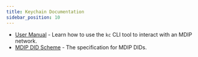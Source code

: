 ```yaml
---
title: Keychain Documentation
sidebar_position: 10
---
```


- [User Manual](/docs/) - Learn how to use the `kc` CLI tool to interact with an MDIP network.
- [MDIP DID Scheme](/docs/mdip/scheme) - The specification for MDIP DIDs.
